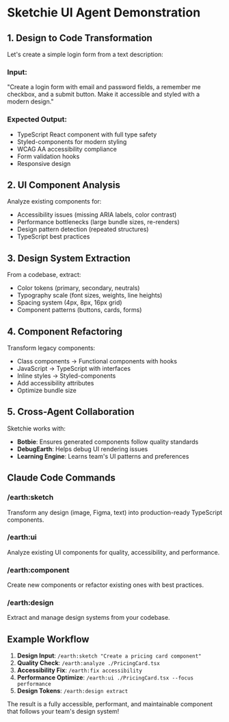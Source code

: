 # Sketchie UI Agent Demonstration

## 1. Design to Code Transformation

Let's create a simple login form from a text description:

### Input:
"Create a login form with email and password fields, a remember me checkbox, and a submit button. Make it accessible and styled with a modern design."

### Expected Output:
- TypeScript React component with full type safety
- Styled-components for modern styling  
- WCAG AA accessibility compliance
- Form validation hooks
- Responsive design

## 2. UI Component Analysis

Analyze existing components for:
- Accessibility issues (missing ARIA labels, color contrast)
- Performance bottlenecks (large bundle sizes, re-renders)
- Design pattern detection (repeated structures)
- TypeScript best practices

## 3. Design System Extraction

From a codebase, extract:
- Color tokens (primary, secondary, neutrals)
- Typography scale (font sizes, weights, line heights)
- Spacing system (4px, 8px, 16px grid)
- Component patterns (buttons, cards, forms)

## 4. Component Refactoring

Transform legacy components:
- Class components → Functional components with hooks
- JavaScript → TypeScript with interfaces
- Inline styles → Styled-components
- Add accessibility attributes
- Optimize bundle size

## 5. Cross-Agent Collaboration

Sketchie works with:
- **Botbie**: Ensures generated components follow quality standards
- **DebugEarth**: Helps debug UI rendering issues
- **Learning Engine**: Learns team's UI patterns and preferences

## Claude Code Commands

### /earth:sketch
Transform any design (image, Figma, text) into production-ready TypeScript components.

### /earth:ui
Analyze existing UI components for quality, accessibility, and performance.

### /earth:component
Create new components or refactor existing ones with best practices.

### /earth:design
Extract and manage design systems from your codebase.

## Example Workflow

1. **Design Input**: `/earth:sketch "Create a pricing card component"`
2. **Quality Check**: `/earth:analyze ./PricingCard.tsx`
3. **Accessibility Fix**: `/earth:fix accessibility`
4. **Performance Optimize**: `/earth:ui ./PricingCard.tsx --focus performance`
5. **Design Tokens**: `/earth:design extract`

The result is a fully accessible, performant, and maintainable component that follows your team's design system!